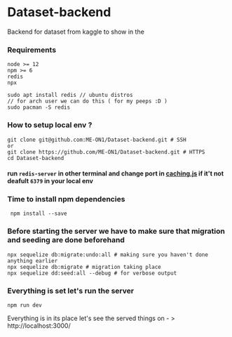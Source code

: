 # Dataset-backend

Backend for dataset from kaggle to show in the 

### Requirements 

    node >= 12 
    npm >= 6 
    redis
    npx 

    sudo apt install redis // ubuntu distros
    // for arch user we can do this ( for my peeps :D )
    sudo pacman -S redis 


### How to setup local env ? 

    git clone git@github.com:ME-ON1/Dataset-backend.git # SSH 
    or 
    git clone https://github.com/ME-ON1/Dataset-backend.git # HTTPS
    cd Dataset-backend 
    
#### run `redis-server` in other terminal and change port in [caching.js](https://github.com/ME-ON1/Dataset-backend/blob/45586f73fb68b2cdce205a2ad14fa57662894cf7/controller/caching.js#L10) if it't not deafult `6379` in your local env 

### Time to install npm dependencies
     
     npm install --save 
     
### Before starting the server we have to make sure that migration and seeding are done beforehand

    npx sequelize db:migrate:undo:all # making sure you haven't done anything earlier
    npx sequelize db:migrate # migration taking place
    npx sequelize dd:seed:all --debug # for verbose output 
    
### Everything is set let's run the server

    npm run dev 
    
Everything is in its place let's see the served things on - > http://localhost:3000/
